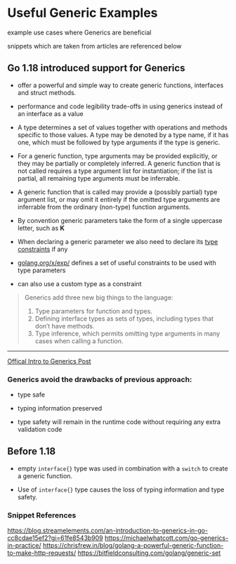 # Useful Generic Examples

example use cases where Generics are beneficial

snippets which are taken from articles are referenced below

## Go 1.18 introduced support for Generics

- offer a powerful and simple way to create generic functions, interfaces and struct methods.

- performance and code legibility trade-offs in using generics instead of an interface as a value

- A type determines a set of values together with operations and methods specific to those values. A type may be denoted by a type name, if it has one, which must be followed by type arguments if the type is generic.

- For a generic function, type arguments may be provided explicitly, or they may be partially or completely inferred. A generic function that is not called requires a type argument list for instantiation; if the list is partial, all remaining type arguments must be inferrable.

- A generic function that is called may provide a (possibly partial) type argument list, or may omit it entirely if the omitted type arguments are inferrable from the ordinary (non-type) function arguments.

- By convention generic parameters take the form of a single uppercase letter, such as **K**

- When declaring a generic parameter we also need to declare its [type constraints](https://go.dev/ref/spec#Type_parameter_declarations) if any

- [golang.org/x/exp/](https://pkg.go.dev/golang.org/x/exp/constraints) defines a set of useful constraints to be used with type parameters

- can also use a custom type as a constraint

> Generics add three new big things to the language:
>
> 1.  Type parameters for function and types.
> 2.  Defining interface types as sets of types, including types that don’t have methods.
> 3.  Type inference, which permits omitting type arguments in many cases when calling a function.

---

[Offical Intro to Generics Post](https://go.dev/blog/intro-generics)

### Generics avoid the drawbacks of previous approach:

- type safe

- typing information preserved

- type safety will remain in the runtime code without requiring any extra validation code

## Before 1.18

- empty `interface{}` type was used in combination with a `switch` to create a generic function.

- Use of `interface{}` type causes the loss of typing information and type safety.

### Snippet References

https://blog.streamelements.com/an-introduction-to-generics-in-go-cc8cdae15ef2?gi=61fe8543b909
https://michaelwhatcott.com/go-generics-in-practice/
https://chrisfrew.in/blog/golang-a-powerful-generic-function-to-make-http-requests/
https://bitfieldconsulting.com/golang/generic-set
